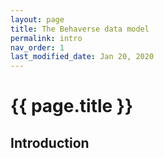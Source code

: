 ```yaml
---
layout: page
title: The Behaverse data model
permalink: intro
nav_order: 1
last_modified_date: Jan 20, 2020
---
```



# {{ page.title }}

## Introduction
